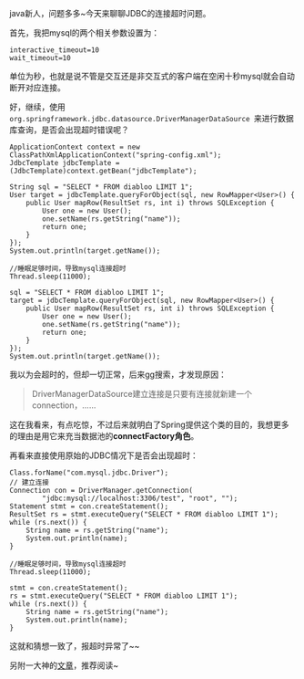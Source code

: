 java新人，问题多多~今天来聊聊JDBC的连接超时问题。

首先，我把mysql的两个相关参数设置为：

	interactive_timeout=10
	wait_timeout=10

单位为秒，也就是说不管是交互还是非交互式的客户端在空闲十秒mysql就会自动断开对应连接。

好，继续，使用`org.springframework.jdbc.datasource.DriverManagerDataSource `来进行数据库查询，是否会出现超时错误呢？

	ApplicationContext context = new ClassPathXmlApplicationContext("spring-config.xml");
    JdbcTemplate jdbcTemplate = (JdbcTemplate)context.getBean("jdbcTemplate");

    String sql = "SELECT * FROM diabloo LIMIT 1";
    User target = jdbcTemplate.queryForObject(sql, new RowMapper<User>() {
        public User mapRow(ResultSet rs, int i) throws SQLException {
            User one = new User();
            one.setName(rs.getString("name"));
            return one;
        }
    });
    System.out.println(target.getName());

    //睡眠足够时间，导致mysql连接超时
    Thread.sleep(11000);

    sql = "SELECT * FROM diabloo LIMIT 1";
    target = jdbcTemplate.queryForObject(sql, new RowMapper<User>() {
        public User mapRow(ResultSet rs, int i) throws SQLException {
            User one = new User();
            one.setName(rs.getString("name"));
            return one;
        }
    });
    System.out.println(target.getName());

我以为会超时的，但却一切正常，后来gg搜索，才发现原因：

> DriverManagerDataSource建立连接是只要有连接就新建一个connection，......

这在我看来，有点吃惊，不过后来就明白了Spring提供这个类的目的，我想更多的理由是用它来充当数据池的**connectFactory角色**。

再看来直接使用原始的JDBC情况下是否会出现超时：

	Class.forName("com.mysql.jdbc.Driver");
    // 建立连接
    Connection con = DriverManager.getConnection(
            "jdbc:mysql://localhost:3306/test", "root", "");
    Statement stmt = con.createStatement();
    ResultSet rs = stmt.executeQuery("SELECT * FROM diabloo LIMIT 1");
    while (rs.next()) {
        String name = rs.getString("name");
        System.out.println(name);
    }

    //睡眠足够时间，导致mysql连接超时
    Thread.sleep(11000);

    stmt = con.createStatement();
    rs = stmt.executeQuery("SELECT * FROM diabloo LIMIT 1");
    while (rs.next()) {
        String name = rs.getString("name");
        System.out.println(name);
    }

这就和猜想一致了，报超时异常了~~

另附一大神的[文章](http://www.importnew.com/2466.html#show-last-Point)，推荐阅读~